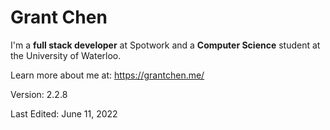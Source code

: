 # Grant Chen

I'm a **full stack developer** at Spotwork and a **Computer Science** student at the University of Waterloo.

Learn more about me at: https://grantchen.me/

Version: 2.2.8

Last Edited: June 11, 2022
